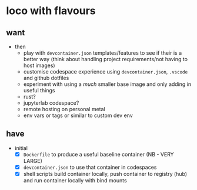 # loco  with flavours

## want

- then
    - play with `devcontainer.json` templates/features to see if their is a better way (think about handling project requirements/not having to host images)
    - customise codespace experience using `devcontainer.json`, `.vscode` and github dotfiles
    - experiment with using a *much* smaller base image and only adding in useful things
    - rust?
    - jupyterlab codespace?
    - remote hosting on personal metal
    - env vars or tags or similar to custom dev env
 
## have

- initial
    - [x]  `Dockerfile` to produce a useful baseline container (NB - VERY LARGE)
    - [x]  `devcontainer.json` to use that container in codespaces
    - [x]  shell scripts build container locally, push container to registry (hub) and run container locally with bind mounts
